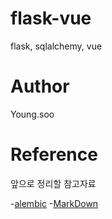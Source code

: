 # flask-vue
flask, sqlalchemy, vue

# Author
Young.soo

# Reference
앞으로 정리할 참고자료

-[alembic](https://blog.outsider.ne.kr/1143)
-[MarkDown](https://gist.github.com/ihoneymon/652be052a0727ad59601)
